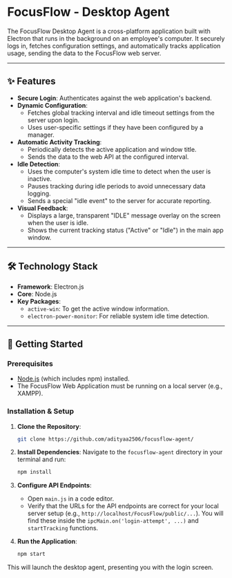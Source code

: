 # FocusFlow - Desktop Agent

The FocusFlow Desktop Agent is a cross-platform application built with Electron that runs in the background on an employee's computer. It securely logs in, fetches configuration settings, and automatically tracks application usage, sending the data to the FocusFlow web server.



---

## ✨ Features

- **Secure Login**: Authenticates against the web application's backend.
- **Dynamic Configuration**:
    - Fetches global tracking interval and idle timeout settings from the server upon login.
    - Uses user-specific settings if they have been configured by a manager.
- **Automatic Activity Tracking**:
    - Periodically detects the active application and window title.
    - Sends the data to the web API at the configured interval.
- **Idle Detection**:
    - Uses the computer's system idle time to detect when the user is inactive.
    - Pauses tracking during idle periods to avoid unnecessary data logging.
    - Sends a special "idle event" to the server for accurate reporting.
- **Visual Feedback**:
    - Displays a large, transparent "IDLE" message overlay on the screen when the user is idle.
    - Shows the current tracking status ("Active" or "Idle") in the main app window.

---

## 🛠️ Technology Stack

- **Framework**: Electron.js
- **Core**: Node.js
- **Key Packages**:
    - `active-win`: To get the active window information.
    - `electron-power-monitor`: For reliable system idle time detection.

---

## 🚀 Getting Started

### Prerequisites

- [Node.js](https://nodejs.org/) (which includes npm) installed.
- The FocusFlow Web Application must be running on a local server (e.g., XAMPP).

### Installation & Setup

1.  **Clone the Repository**:
    ```bash
    git clone https://github.com/adityaa2506/focusflow-agent/
    ```

2.  **Install Dependencies**: Navigate to the `focusflow-agent` directory in your terminal and run:
    ```bash
    npm install
    ```

3.  **Configure API Endpoints**:
    - Open `main.js` in a code editor.
    - Verify that the URLs for the API endpoints are correct for your local server setup (e.g., `http://localhost/FocusFlow/public/...`). You will find these inside the `ipcMain.on('login-attempt', ...)` and `startTracking` functions.

4.  **Run the Application**:
    ```bash
    npm start
    ```

This will launch the desktop agent, presenting you with the login screen.
